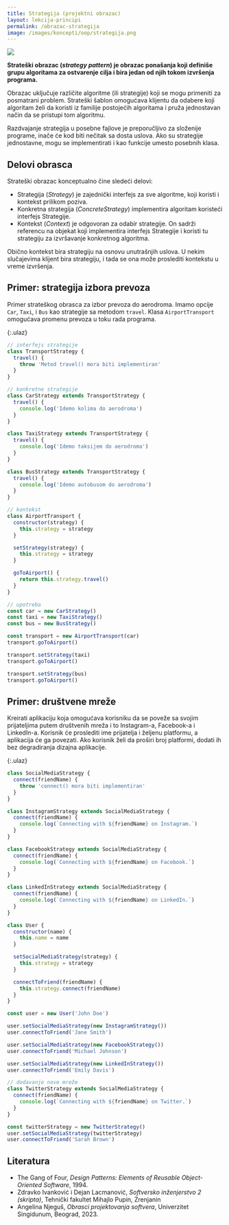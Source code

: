 ```yaml
---
title: Strategija (projektni obrazac)
layout: lekcija-principi
permalink: /obrazac-strategija
image: /images/koncepti/oop/strategija.png
---
```


![]({{page.image}})

**Strateški obrazac (*strategy pattern*) je obrazac ponašanja koji definiše grupu algoritama za ostvarenje cilja i bira jedan od njih tokom izvršenja programa.**

Obrazac uključuje različite algoritme (ili strategije) koji se mogu primeniti za posmatrani problem. Strateški šablon omogućava klijentu da odabere koji algoritam želi da koristi iz familije postojećih algoritama i pruža jednostavan način da se pristupi tom algoritmu. 

Razdvajanje strategija u posebne fajlove je preporučljivo za složenije programe, inače će kod biti nečitak sa dosta uslova. Ako su strategije jednostavne, mogu se implementirati i kao funkcije umesto posebnih klasa. 

## Delovi obrasca

Strateški obrazac konceptualno čine sledeći delovi:
- Strategija (*Strategy*) je zajednički interfejs za sve algoritme, koji koristi i kontekst prilikom poziva.
- Konkretna strategija (*ConcreteStrategy*) implementira algoritam koristeći interfejs Strategije.
- Kontekst (*Context*) je odgovoran za odabir strategije. On sadrži referencu na objekat koji implementira interfejs Strategije i koristi tu strategiju za izvršavanje konkretnog algoritma.

Obično kontekst bira strategiju na osnovu unutrašnjih uslova. U nekim slučajevima klijent bira strategiju, i tada se ona može proslediti kontekstu u vreme izvršenja. 

## Primer: strategija izbora prevoza

Primer strateškog obrasca za izbor prevoza do aerodroma. Imamo opcije `Car`, `Taxi`, i `Bus` kao strategije sa metodom `travel`. Klasa `AirportTransport` omogućava promenu prevoza u toku rada programa.

{:.ulaz}
```js
// interfejs strategije
class TransportStrategy {
  travel() {
    throw 'Metod travel() mora biti implementiran'
  }
}

// konkretne strategije
class CarStrategy extends TransportStrategy {
  travel() {
    console.log('Idemo kolima do aerodroma')
  }
}

class TaxiStrategy extends TransportStrategy {
  travel() {
    console.log('Idemo taksijem do aerodroma')
  }
}

class BusStrategy extends TransportStrategy {
  travel() {
    console.log('Idemo autobusom do aerodroma')
  }
}

// kontekst
class AirportTransport {
  constructor(strategy) {
    this.strategy = strategy
  }

  setStrategy(strategy) {
    this.strategy = strategy
  }

  goToAirport() {
    return this.strategy.travel()
  }
}

// upotreba
const car = new CarStrategy()
const taxi = new TaxiStrategy()
const bus = new BusStrategy()

const transport = new AirportTransport(car)
transport.goToAirport()

transport.setStrategy(taxi)
transport.goToAirport()

transport.setStrategy(bus)
transport.goToAirport() 
```

## Primer: društvene mreže

Kreirati aplikaciju koja omogućava korisniku da se poveže sa svojim prijateljima putem društvenih mreža i to Instagram-a, Facebook-a i LinkedIn-a. Korisnik će proslediti ime prijatelja i željenu platformu, a aplikacija će ga povezati. Ako korisnik želi da proširi broj platformi, dodati ih bez degradiranja dizajna aplikacije.

{:.ulaz}
```js
class SocialMediaStrategy {
  connect(friendName) {
    throw 'connect() mora biti implementiran'
  }
}

class InstagramStrategy extends SocialMediaStrategy {
  connect(friendName) {
    console.log(`Connecting with ${friendName} on Instagram.`)
  }
}

class FacebookStrategy extends SocialMediaStrategy {
  connect(friendName) {
    console.log(`Connecting with ${friendName} on Facebook.`)
  }
}

class LinkedInStrategy extends SocialMediaStrategy {
  connect(friendName) {
    console.log(`Connecting with ${friendName} on LinkedIn.`)
  }
}

class User {
  constructor(name) {
    this.name = name
  }

  setSocialMediaStrategy(strategy) {
    this.strategy = strategy
  }

  connectToFriend(friendName) {
    this.strategy.connect(friendName)
  }
}

const user = new User('John Doe')

user.setSocialMediaStrategy(new InstagramStrategy())
user.connectToFriend('Jane Smith')

user.setSocialMediaStrategy(new FacebookStrategy())
user.connectToFriend('Michael Johnson')

user.setSocialMediaStrategy(new LinkedInStrategy())
user.connectToFriend('Emily Davis')

// dodavanje nove mreže
class TwitterStrategy extends SocialMediaStrategy {
  connect(friendName) {
    console.log(`Connecting with ${friendName} on Twitter.`)
  }
}

const twitterStrategy = new TwitterStrategy()
user.setSocialMediaStrategy(twitterStrategy)
user.connectToFriend('Sarah Brown')
```

## Literatura

- The Gang of Four, *Design Patterns: Elements of Reusable Object-Oriented Software*, 1994.
- Zdravko Ivanković i Dejan Lacmanović, *Softversko inženjerstvo 2 (skripta)*, Tehnički fakultet Mihajlo Pupin, Zrenjanin
- Angelina Njeguš, *Obrasci projektovanja softvera*, Univerzitet Singidunum, Beograd, 2023.